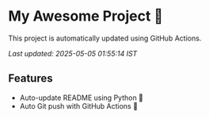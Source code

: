 # My Awesome Project 🚀

This project is automatically updated using GitHub Actions.

_Last updated: 2025-05-05 01:55:14 IST_

## Features
- Auto-update README using Python 🐍
- Auto Git push with GitHub Actions 🤖
